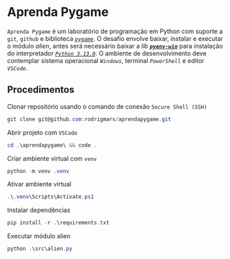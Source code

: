 # Aprenda Pygame
`Aprenda Pygame` é um laboratório de programação 
em Python com suporte a `git`, `github` e biblioteca [*`pygame`*](https://github.com/pygame/pygame).
O desafio envolve baixar, instalar e executar o módulo *alien*, antes será necessário baixar a *lib* [***`pyenv-win`***](https://github.com/pyenv-win/pyenv-win) para instalação do interpretador [*`Python 3.13.0`*](https://www.python.org/downloads/release/python-3130/). O ambiente de desenvolvimento deve contemplar sistema operacional *`Windows`*, terminal *`PowerShell`* e editor *`VSCode`*.


## Procedimentos
Clonar repositório usando o comando de conexão `Secure Shell (SSH)`

```powershell
git clone git@github.com:rodrigmars/aprendapygame.git
```

Abrir projeto com `VSCode`
```powershell
cd .\aprendapygame\ && code .
```

Criar ambiente virtual com `venv`
```powershell
python -m venv .venv
```

Ativar ambiente virtual
```powershell
.\.venv\Scripts\Activate.ps1
```

Instalar dependências
```powershell
pip install -r .\requirements.txt
```

Executar módulo alien
```powershell
python .\src\alien.py
```

